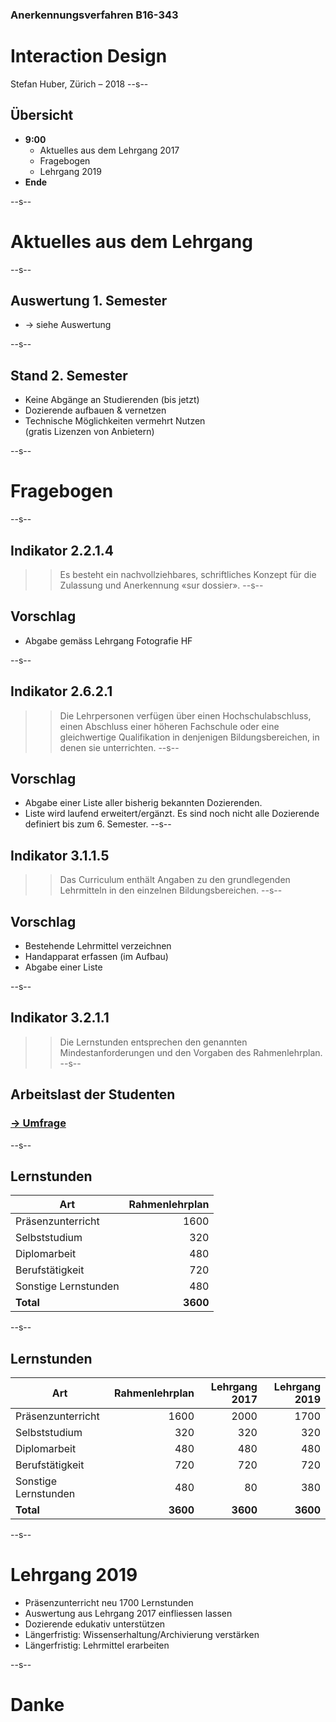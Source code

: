 ### Anerkennungsverfahren B16-343

# Interaction Design


Stefan Huber, Zürich – 2018 <!-- .element: class="footer" -->
--s--
## Übersicht

* **9:00**
  * Aktuelles aus dem Lehrgang 2017
  * Fragebogen
  * Lehrgang 2019
* **Ende**

--s--
# Aktuelles aus dem Lehrgang

--s--
## Auswertung 1. Semester  

* → siehe Auswertung

--s--
## Stand 2. Semester

* Keine Abgänge an Studierenden (bis jetzt)
* Dozierende aufbauen & vernetzen
* Technische Möglichkeiten vermehrt Nutzen <br> (gratis Lizenzen von Anbietern)


--s--
# Fragebogen
--s--
## Indikator 2.2.1.4

>> Es besteht ein nachvollziehbares, schriftliches Konzept für die Zulassung und Anerkennung «sur dossier».
--s--
## Vorschlag

* Abgabe gemäss Lehrgang Fotografie HF

--s--
## Indikator 2.6.2.1
>> Die Lehrpersonen verfügen über einen Hochschulabschluss, einen Abschluss einer höheren Fachschule oder eine gleichwertige Qualifikation in denjenigen Bildungsbereichen, in denen sie unterrichten.
--s--
## Vorschlag

* Abgabe einer Liste aller bisherig bekannten Dozierenden.
* Liste wird laufend erweitert/ergänzt. Es sind noch nicht alle Dozierende definiert bis zum 6. Semester.
--s--
## Indikator 3.1.1.5

>> Das Curriculum enthält Angaben zu den grundlegenden Lehrmitteln in den einzelnen Bildungsbereichen.
--s--
## Vorschlag

* Bestehende Lehrmittel verzeichnen
* Handapparat erfassen (im Aufbau)
* Abgabe einer Liste

--s--
## Indikator 3.2.1.1
>> Die Lernstunden entsprechen den genannten Mindestanforderungen und den Vorgaben des Rahmenlehrplan.
--s--
## Arbeitslast der Studenten

### [→ Umfrage](https://github.com/logrinto/IAD2017/issues/29)

--s--
## Lernstunden

| Art                   | Rahmenlehrplan |
|-----------------------|----------:|
| Präsenzunterricht     | 1600      |
| Selbststudium         | 320       |
| Diplomarbeit          | 480       |
| Berufstätigkeit       | 720       |
| Sonstige Lernstunden  | 480       |
| **Total**                 | **3600**      |
<!-- .element: style="font-size: 0.8em; width: 100%;" -->

--s--
<!--
## Lernstunden

| Art                   | Rahmenlehrplan   | Lehrgang 2017     |
|-----------------------|-----------------:|------------------:|
| Präsenzunterricht     | 1600             | 1700              |
| Selbststudium         | 320              | 320               |
| Diplomarbeit          | 480              | 480               |
| Berufstätigkeit       | 720              | 720               |
| Sonstige Lernstunden  | 480              | 380               |
| **Total**             | **3600**         | **3600**          |

-->

## Lernstunden

| Art                   | Rahmenlehrplan   | Lehrgang 2017     | Lehrgang 2019     |
|-----------------------|-----------------:|------------------:|------------------:|
| Präsenzunterricht     | 1600             | 2000              | 1700              |
| Selbststudium         | 320              | 320               | 320               |
| Diplomarbeit          | 480              | 480               | 480               |
| Berufstätigkeit       | 720              | 720               | 720               |
| Sonstige Lernstunden  | 480              | 80                | 380               |
| **Total**             | **3600**         | **3600**          | **3600**          |
<!-- .element: style="font-size: 0.8em; width: 100%;" -->
--s--

# Lehrgang 2019

<!-- * Präsenzunterricht neu 1600 Lernstunden -->
* Präsenzunterricht neu 1700 Lernstunden
* Auswertung aus Lehrgang 2017 einfliessen lassen
* Dozierende edukativ unterstützen
* Längerfristig: Wissenserhaltung/Archivierung verstärken
* Längerfristig: Lehrmittel erarbeiten

--s--
# Danke

